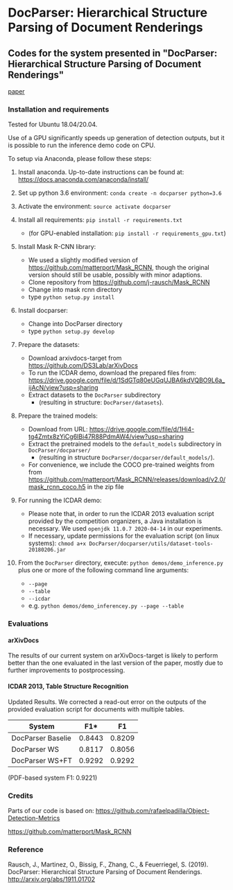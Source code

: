 # DocParser: Hierarchical Structure Parsing of Document Renderings
## Codes for the system presented in "DocParser: Hierarchical Structure Parsing of Document Renderings"
[paper](docparser.pdf)


### Installation and requirements

Tested for Ubuntu 18.04/20.04.

Use of a GPU significantly speeds up generation of detection outputs, but it is possible to run the inference demo code on CPU.

To setup via Anaconda, please follow these steps:

1. Install anaconda. Up-to-date instructions can be found at: https://docs.anaconda.com/anaconda/install/

2. Set up python 3.6 environment: 
`conda create -n docparser python=3.6`

3. Activate the environment:
`source activate docparser`

4. Install all requirements:
`pip install -r requirements.txt`
	- (for GPU-enabled installation: `pip install -r requirements_gpu.txt`)


5. Install Mask R-CNN library:
    - We used a slightly modified version of https://github.com/matterport/Mask_RCNN, though the original version should still be usable, possibly with minor adaptions.
    - Clone repository from https://github.com/j-rausch/Mask_RCNN 
	- Change into mask rcnn directory 
	- type `python setup.py install`

6. Install docparser:
	- Change into DocParser directory 
	- type `python setup.py develop`

7. Prepare the datasets:
	- Download arxivdocs-target from https://github.com/DS3Lab/arXivDocs
	- To run the ICDAR demo, download the prepared files from:
    https://drive.google.com/file/d/1SdGTq80eUGqUJBA6kdVQBO9L6a_ijAcN/view?usp=sharing
	- Extract datasets to the `DocParser` subdirectory 
		- (resulting in structure: `DocParser/datasets`). 

8. Prepare the trained models:
	- Download from URL:
    https://drive.google.com/file/d/1Hi4-tg4Zmtx8zYiCg6IBi47R88PdmAW4/view?usp=sharing 
	- Extract the pretrained models to the `default_models` subdirectory in `DocParser/docparser/`
		- (resulting in structure `DocParser/docparser/default_models/`).
    - For convenience, we include the COCO pre-trained weights from from https://github.com/matterport/Mask_RCNN/releases/download/v2.0/mask_rcnn_coco.h5 in the zip file

9. For running the ICDAR demo:
	- Please note that, in order to run the ICDAR 2013 evaluation script provided by the competition organizers, a Java installation is necessary. We used `openjdk 11.0.7 2020-04-14` in our experiments. 
	- If necessary, update permissions for the evaluation script (on linux systems):
		`chmod a+x DocParser/docparser/utils/dataset-tools-20180206.jar`


10. From the `DocParser` directory, execute:
`python demos/demo_inference.py` plus one or more of the following command line arguments:
	
	- `--page`
	- `--table`
	- `--icdar`
	- e.g. `python demos/demo_inferencey.py --page --table`


### Evaluations

#### arXivDocs
The results of our current system on arXivDocs-target is likely to perform better than the one evaluated in the last version of the paper, mostly due to further improvements to postprocessing.  

#### ICDAR 2013, Table Structure Recognition
Updated Results. We corrected a read-out error on the outputs of the provided evaluation script for documents with multiple tables.

| System            | F1*    | F1     |
|-------------------|--------|--------|
| DocParser Baselie | 0.8443 | 0.8209 |
| DocParser WS      | 0.8117 | 0.8056 |
| DocParser WS+FT   | 0.9292 | 0.9292 |

(PDF-based system F1: 0.9221)

### Credits
Parts of our code is based on:
https://github.com/rafaelpadilla/Object-Detection-Metrics

https://github.com/matterport/Mask_RCNN

### Reference
Rausch, J., Martinez, O., Bissig, F., Zhang, C., & Feuerriegel, S. (2019). DocParser: Hierarchical Structure Parsing of Document Renderings. http://arxiv.org/abs/1911.01702




